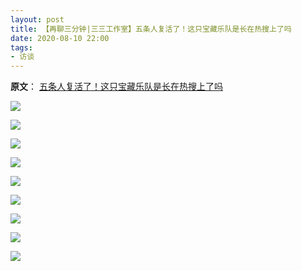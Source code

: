 ```yaml
---
layout: post
title: 【再聊三分钟|三三工作室】五条人复活了！这只宝藏乐队是长在热搜上了吗 
date: 2020-08-10 22:00
tags:
- 访谈
---
```

**原文**：
[五条人复活了！这只宝藏乐队是长在热搜上了吗](https://mp.weixin.qq.com/s/9O9DwlI5iSuQrZ8bpV4sWQ)

![](https://wx1.sinaimg.cn/large/006yk21nly1ghlrsc8zz2j30u01hcaih.jpg)

![](https://wx2.sinaimg.cn/large/006yk21nly1ghlrshuwmuj30u078be85.jpg)

![](https://wx4.sinaimg.cn/large/006yk21nly1ghlrslz0a8j30u07cjnph.jpg)

![](https://wx1.sinaimg.cn/large/006yk21nly1ghlrsr3zy3j30u08fsu12.jpg)

![](https://wx1.sinaimg.cn/large/006yk21nly1ghlrswbv1ej30u05zskjn.jpg)

![](https://wx4.sinaimg.cn/large/006yk21nly1ghlrt2rp91j30u086i7wm.jpg)

![](https://wx3.sinaimg.cn/large/006yk21nly1ghlrtmaly8j30u04wzu0y.jpg)

![](https://wx3.sinaimg.cn/large/006yk21nly1ghlrtqyl24j30u05kbx6r.jpg)

![](https://wx1.sinaimg.cn/large/006yk21nly1ghlrtv74jmj30u06lenpg.jpg)